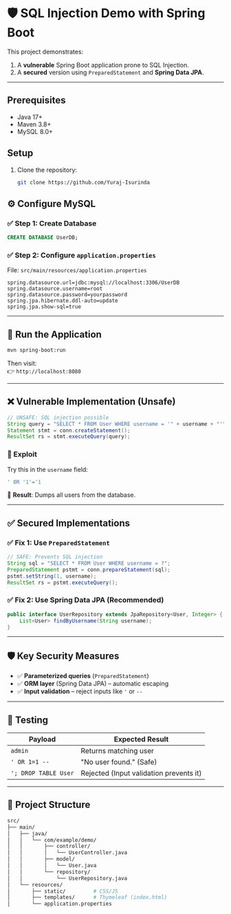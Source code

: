 
# 🛡️ SQL Injection Demo with Spring Boot

This project demonstrates:

1. A **vulnerable** Spring Boot application prone to SQL Injection.
2. A **secured** version using `PreparedStatement` and **Spring Data JPA**.

---
## Prerequisites
- Java 17+
- Maven 3.8+
- MySQL 8.0+

## Setup
1. Clone the repository:
   ```bash
   git clone https://github.com/Yuraj-Isurinda

## ⚙️ Configure MySQL

### ✅ Step 1: Create Database

```sql
CREATE DATABASE UserDB;
```

### ✅ Step 2: Configure `application.properties`

File: `src/main/resources/application.properties`

```properties
spring.datasource.url=jdbc:mysql://localhost:3306/UserDB
spring.datasource.username=root
spring.datasource.password=yourpassword
spring.jpa.hibernate.ddl-auto=update
spring.jpa.show-sql=true
```

---

## 🚀 Run the Application

```bash
mvn spring-boot:run
```

Then visit:  
👉 `http://localhost:8080`

---

## ❌ Vulnerable Implementation (Unsafe)

```java
// UNSAFE: SQL injection possible
String query = "SELECT * FROM User WHERE username = '" + username + "'";
Statement stmt = conn.createStatement();
ResultSet rs = stmt.executeQuery(query);
```

### 🧪 Exploit

Try this in the `username` field:
```sql
' OR '1'='1
```

📌 **Result**: Dumps all users from the database.

---

## ✅ Secured Implementations

### ✅ Fix 1: Use `PreparedStatement`

```java
// SAFE: Prevents SQL injection
String sql = "SELECT * FROM User WHERE username = ?";
PreparedStatement pstmt = conn.prepareStatement(sql);
pstmt.setString(1, username);
ResultSet rs = pstmt.executeQuery();
```

### ✅ Fix 2: Use Spring Data JPA (Recommended)

```java
public interface UserRepository extends JpaRepository<User, Integer> {
    List<User> findByUsername(String username);
}
```

---

## 🛡️ Key Security Measures

- ✅ **Parameterized queries** (`PreparedStatement`)
- ✅ **ORM layer** (Spring Data JPA) – automatic escaping
- ✅ **Input validation** – reject inputs like `'` or `--`

---

## 🧪 Testing

| Payload              | Expected Result                        |
|----------------------|----------------------------------------|
| `admin`              | Returns matching user                  |
| `' OR 1=1 --`        | "No user found." (Safe)                |
| `'; DROP TABLE User` | Rejected (Input validation prevents it)|

---

## 📁 Project Structure

```bash
src/
├── main/
│   ├── java/
│   │   └── com/example/demo/
│   │       ├── controller/
│   │       │   └── UserController.java
│   │       ├── model/
│   │       │   └── User.java
│   │       └── repository/
│   │           └── UserRepository.java
│   └── resources/
│       ├── static/         # CSS/JS
│       ├── templates/      # Thymeleaf (index.html)
│       └── application.properties
```
